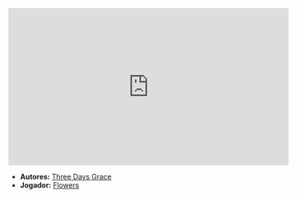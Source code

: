 <iframe width="560" height="315" src="https://www.youtube.com/embed/04fQTmvFfGo?si=WggfupaIMmqY8Rsl" title="YouTube video player" frameborder="0" allow="accelerometer; autoplay; clipboard-write; encrypted-media; gyroscope; picture-in-picture; web-share" referrerpolicy="strict-origin-when-cross-origin" allowfullscreen></iframe>

- **Autores:** [Three Days Grace](../Autores/Three%20Days%20Grace.md)
- **Jogador:** [Flowers](content/Jogadores/Flowers.md)